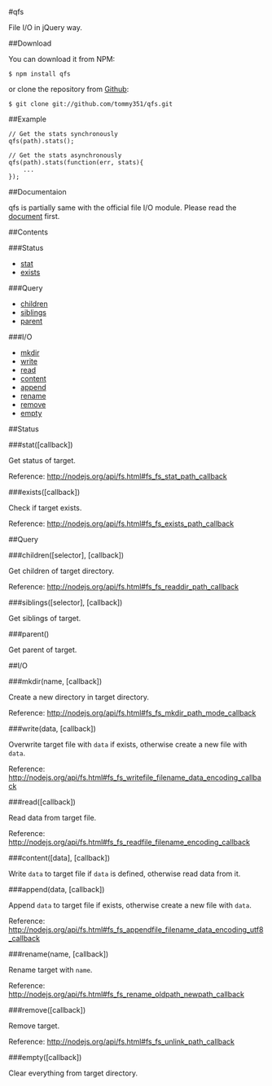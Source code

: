#qfs

File I/O in jQuery way.

##Download

You can download it from NPM:

```
$ npm install qfs
```

or clone the repository from [Github](https://github.com/tommy351/qfs):

```
$ git clone git://github.com/tommy351/qfs.git
```

##Example

```
// Get the stats synchronously
qfs(path).stats();

// Get the stats asynchronously
qfs(path).stats(function(err, stats){
	...
});
```

##Documentaion

qfs is partially same with the official file I/O module. Please read the [document](<http://nodejs.org/api/fs.html>) first.

##Contents

###Status

- [stat](#stat)
- [exists](#exists)

###Query

- [children](#children)
- [siblings](#siblings)
- [parent](#parent)

###I/O 

- [mkdir](#mkdir)
- [write](#write)
- [read](#read)
- [content](#content)
- [append](#append)
- [rename](#rename)
- [remove](#remove)
- [empty](#empty)

##Status

###stat([callback])

Get status of target.

Reference: <http://nodejs.org/api/fs.html#fs_fs_stat_path_callback>

###exists([callback])

Check if target exists.

Reference: <http://nodejs.org/api/fs.html#fs_fs_exists_path_callback>

##Query

###children([selector], [callback])

Get children of target directory.

Reference: <http://nodejs.org/api/fs.html#fs_fs_readdir_path_callback>

###siblings([selector], [callback])

Get siblings of target.

###parent()

Get parent of target.

##I/O

###mkdir(name, [callback])

Create a new directory in target directory.

Reference: <http://nodejs.org/api/fs.html#fs_fs_mkdir_path_mode_callback>

###write(data, [callback])

Overwrite target file with `data` if exists, otherwise create a new file with `data`.

Reference: <http://nodejs.org/api/fs.html#fs_fs_writefile_filename_data_encoding_callback>

###read([callback])

Read data from target file.

Reference: <http://nodejs.org/api/fs.html#fs_fs_readfile_filename_encoding_callback>

###content([data], [callback])

Write `data` to target file if `data` is defined, otherwise read data from it.

###append(data, [callback])

Append `data` to target file if exists, otherwise create a new file with `data`.

Reference: <http://nodejs.org/api/fs.html#fs_fs_appendfile_filename_data_encoding_utf8_callback>

###rename(name, [callback])

Rename target with `name`.

Reference: <http://nodejs.org/api/fs.html#fs_fs_rename_oldpath_newpath_callback>

###remove([callback])

Remove target.

Reference: <http://nodejs.org/api/fs.html#fs_fs_unlink_path_callback>

###empty([callback])

Clear everything from target directory.